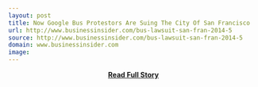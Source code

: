 ```yaml
---
layout: post
title: Now Google Bus Protestors Are Suing The City Of San Francisco
url: http://www.businessinsider.com/bus-lawsuit-san-fran-2014-5
source: http://www.businessinsider.com/bus-lawsuit-san-fran-2014-5
domain: www.businessinsider.com
image: 
---
```


<p></p>
<center><p><a href="http://www.businessinsider.com/bus-lawsuit-san-fran-2014-5" style='padding:25px; font-sze:18px; font-weight: bold;'>Read Full Story</a></p></center>
